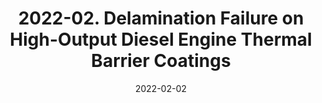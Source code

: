 ---
title: "2022-02. Delamination Failure on High-Output Diesel Engine Thermal Barrier Coatings"
collection: publications
permalink: 
excerpt:
date: 2022-02-02
venue: 'SAE Technical Paper'
paperurl: 'https://saemobilus.sae.org/content/2022-01-0440'
citation: '<b>Koutsakis, G.</b>, J. Saputo, E. Gingrich, M. Tess, S. Sampath and J.B. Ghandhi, "Delamination Failure on High-Output Diesel Engine Thermal Barrier Coatings", SAE Technical Paper (2022)'
---